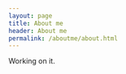 ```yaml
---
layout: page
title: About me
header: About me
permalink: /aboutme/about.html
---
```


Working on it.
